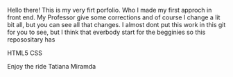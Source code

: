 Hello there! This is my very firt porfolio. Who I made my first approch in front end. My Professor give some corrections and of course I change a lit bit all, but you can see all that changes. I almost dont put this work in this git for you to see, but I think that everbody start for the begginies so this reposositary has

HTML5
CSS

Enjoy the ride 
Tatiana Miramda
